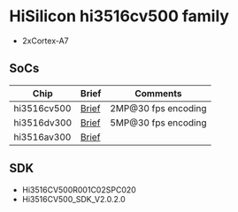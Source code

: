# HiSilicon hi3516cv500 family

* 2xCortex-A7

## SoCs

|Chip       |Brief                   |Comments|
|-----------|------------------------|--------|
|hi3516cv500|[Brief](briefs/hi3516cv500.pdf)|2MP@30 fps encoding|
|hi3516dv300|[Brief](briefs/hi3516dv300.pdf)|5MP@30 fps encoding|
|hi3516av300|[Brief](briefs/hi3516av300.pdf)||

## SDK

* Hi3516CV500R001C02SPC020
* Hi3516CV500_SDK_V2.0.2.0
